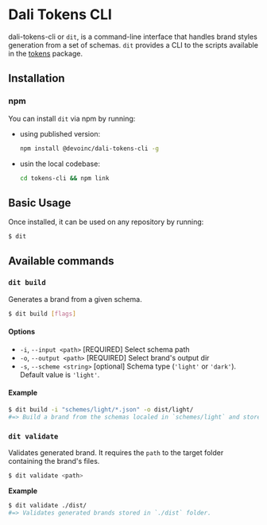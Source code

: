 # Dali Tokens CLI

dali-tokens-cli or `dit`, is a command-line interface that handles brand styles generation from a set of schemas. `dit` provides a CLI to the scripts available in the [tokens](../tokens/) package.

## Installation

### npm

You can install `dit` via npm by running:

- using published version:
  ```bash
  npm install @devoinc/dali-tokens-cli -g
  ```
- usin the local codebase:
  ```bash
  cd tokens-cli && npm link
  ```

## Basic Usage

Once installed, it can be used on any repository by running:

```bash
$ dit
```

## Available commands

### `dit build`

Generates a brand from a given schema.

```bash
$ dit build [flags]
```

#### **Options**

- `-i`, `--input <path>` [REQUIRED] Select schema path
- `-o`, `--output <path>` [REQUIRED] Select brand's output dir
- `-s`, `--scheme <string>` [optional] Schema type (`'light'` or `'dark'`). Default value is `'light'`.

#### **Example**

```bash
$ dit build -i "schemes/light/*.json" -o dist/light/
#=> Build a brand from the schemas localed in `schemes/light` and stores the generated files under `dist/light`.
```

### `dit validate`

Validates generated brand. It requires the `path` to the target folder containing the brand's files.

```bash
$ dit validate <path>
```

**Example**

```bash
$ dit validate ./dist/
#=> Validates generated brands stored in `./dist` folder.
```